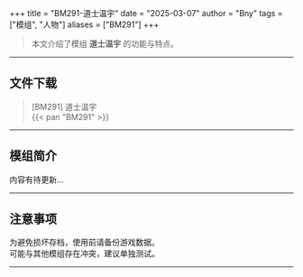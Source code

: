 +++
title = "BM291-道士温宇"
date = "2025-03-07"
author = "Bny"
tags = ["模组", "人物"]
aliases = ["BM291"]
+++

> 本文介绍了模组 **道士温宇** 的功能与特点。

---

## 文件下载

> [BM291] 道士温宇  
{{< pan "BM291" >}}  

---

## 模组简介

>  
内容有待更新...  

---

## 注意事项

>  
为避免损坏存档，使用前请备份游戏数据。  
可能与其他模组存在冲突，建议单独测试。  

---

